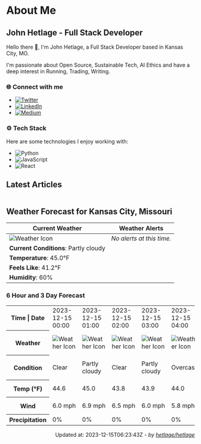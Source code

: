 # About Me

## John Hetlage - Full Stack Developer

Hello there 👋, I'm John Hetlage, a Full Stack Developer based in Kansas City, MO. 

I'm passionate about Open Source, Sustainable Tech, AI Ethics and have a deep interest in Running, Trading, Writing.

### 🌐 Connect with me
- [![Twitter](https://img.shields.io/badge/Twitter-1DA1F2?style=for-the-badge&logo=twitter&logoColor=white)](https://twitter.com/j_hetlage)
- [![LinkedIn](https://img.shields.io/badge/LinkedIn-0077B5?style=for-the-badge&logo=linkedin&logoColor=white)](https://linkedin.com/in/john-hetlage)
- [![Medium](https://img.shields.io/badge/Medium-12100E?style=for-the-badge&logo=medium&logoColor=white)](https://medium.com/@jhetlage)

### ⚙️ Tech Stack
Here are some technologies I enjoy working with:
- ![Python](https://img.shields.io/badge/-Python-05122A?style=flat&logo=Python)
- ![JavaScript](https://img.shields.io/badge/-JavaScript-05122A?style=flat&logo=JavaScript)
- ![React](https://img.shields.io/badge/-React-05122A?style=flat&logo=React)


## Latest Articles

<table>
  <tbody></tbody>
</table>


## Weather Forecast for Kansas City, Missouri

| **Current Weather** | **Weather Alerts** |
|---------------------|--------------------|
| ![Weather Icon](https://cdn.weatherapi.com/weather/64x64/night/116.png) |  _No alerts at this time._  |
| **Current Conditions**: Partly cloudy |  | 
| **Temperature**: 45.0°F |  |
| **Feels Like**: 41.2°F |  |
| **Humidity**: 60% | |

### 6 Hour and 3 Day Forecast

<table>
  <tbody>  
    <tr><th>Time | Date</th><td>2023-12-15 00:00</td><td>2023-12-15 01:00</td><td>2023-12-15 02:00</td><td>2023-12-15 03:00</td><td>2023-12-15 04:00</td><td>2023-12-15 05:00</td><td>2023-12-15</td><td>2023-12-16</td><td>2023-12-17</td></tr>
    <tr><th>Weather</th><td><img src="https://cdn.weatherapi.com/weather/64x64/night/113.png" alt="Weather Icon"></td><td><img src="https://cdn.weatherapi.com/weather/64x64/night/116.png" alt="Weather Icon"></td><td><img src="https://cdn.weatherapi.com/weather/64x64/night/113.png" alt="Weather Icon"></td><td><img src="https://cdn.weatherapi.com/weather/64x64/night/116.png" alt="Weather Icon"></td><td><img src="https://cdn.weatherapi.com/weather/64x64/night/122.png" alt="Weather Icon"></td><td><img src="https://cdn.weatherapi.com/weather/64x64/night/116.png" alt="Weather Icon"></td>
    <td><img src="https://cdn.weatherapi.com/weather/64x64/day/302.png" alt="Weather Icons"</td><td><img src="https://cdn.weatherapi.com/weather/64x64/day/176.png" alt="Weather Icons"</td><td><img src="https://cdn.weatherapi.com/weather/64x64/day/113.png" alt="Weather Icons"</td></tr>
    <tr><th>Condition</th><td>Clear</td><td>Partly cloudy</td><td>Clear</td><td>Partly cloudy</td><td>Overcast</td><td>Partly cloudy</td>
    <td>Moderate rain</td><td>Patchy rain possible</td><td>Sunny</td></tr>
    <tr><th>Temp (°F)</th><td>44.6</td><td>45.0</td><td>43.8</td><td>43.9</td><td>44.0</td><td>43.6</td>
    <td>49.6° / 42.6°F</td><td>46.6° / 38.3°F</td><td>50.7° / 33.4°F</td></tr>
    <tr><th>Wind</th><td>6.0 mph</td><td>6.9 mph</td><td>6.5 mph</td><td>6.0 mph</td><td>5.8 mph</td><td>5.8 mph</td>
    <td>7.8 mph</td><td>12.5 mph</td><td>14.8 mph</td></tr>
    <tr><th>Precipitation</th><td>0%</td><td>0%</td><td>0%</td><td>0%</td><td>0%</td><td>0%</td>
    <td>89%</td><td>88%</td><td>0%</td></tr>
  </tbody>
</table>

<div align="right">

Updated at: 2023-12-15T06:23:43Z - *by [hetlage/hetlage](https://github.com/hetlage/hetlage)*

</div>

